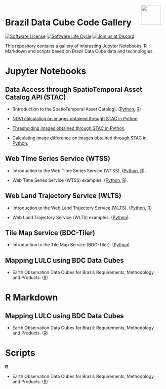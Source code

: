 <img src="./img/logo-bdc.png" align="right" width="64" />

# Brazil Data Cube Code Gallery


<!-- badges: start -->

[![Software License](https://img.shields.io/badge/license-MIT-green)](https://github.com/brazil-data-cube/code-gallery/blob/master/LICENSE)
[![Software Life Cycle](https://img.shields.io/badge/lifecycle-maturing-blue.svg)](https://www.tidyverse.org/lifecycle/#maturing)
[![Join us at Discord](https://img.shields.io/discord/689541907621085198?logo=discord&logoColor=ffffff&color=7389D8)](https://discord.com/channels/689541907621085198#)

<!-- badges: end -->

This repository contains a gallery of interesting Jupyter Notebooks, R Markdown and scripts based on Brazil Data Cube data and technologies.


# Jupyter Notebooks


## Data Access through SpatioTemporal Asset Catalog API (STAC)

- [Introduction to the SpatioTemporal Asset Catalog]. ([Python](https://github.com/brazil-data-cube/jupyter-gallery/blob/master/Python/stac/stac-introduction.ipynb), [R](https://github.com/brazil-data-cube/jupyter-gallery/blob/master/R/stac/stac-introduction.ipynb))

- [NDVI calculation on images obtained through STAC in Python](https://github.com/brazil-data-cube/jupyter-gallery/blob/master/Python/stac/stac-ndvi-calculation.ipynb).

- [Thresholding images obtained through STAC in Python](https://github.com/brazil-data-cube/jupyter-gallery/blob/master/Python/stac/stac-image-threshold.ipynb).

- [Calculating image difference on images obtained through STAC in Python](https://github.com/brazil-data-cube/jupyter-gallery/blob/master/Python/stac/stac-image-difference.ipynb).

## Web Time Series Service (WTSS)

- Introduction to the Web Time Series Service (WTSS). ([Python](https://github.com/brazil-data-cube/jupyter-gallery/blob/master/Python/wtss/wtss-introduction.ipynb), [R](https://github.com/brazil-data-cube/jupyter-gallery/blob/master/R/wtss/wtss-introduction.ipynb)).

- Web Time Series Service (WTSS) examples. ([Python](https://github.com/brazil-data-cube/jupyter-gallery/blob/master/Python/wtss/wtss-examples.ipynb), [R](https://github.com/brazil-data-cube/jupyter-gallery/blob/master/R/wtss/wtss-examples.ipynb)).

## Web Land Trajectory Service (WLTS)

- Introduction to the Web Land Trajectory Service (WLTS). ([Python](https://github.com/brazil-data-cube/jupyter-gallery/blob/master/Python/wlts/wlts-introduction.ipynb), [R](https://github.com/brazil-data-cube/jupyter-gallery/blob/master/R/wlts/wlts-introduction.ipynb))

- Web Land Trajectory Service (WLTS) examples. ([Python](https://github.com/brazil-data-cube/jupyter-gallery/blob/master/Python/wlts/wlts-examples.ipynb)).

## Tile Map Service (BDC-Tiler)

- Introduction to the Tile Map Service (BDC-Tiler). ([Python](https://github.com/brazil-data-cube/jupyter-gallery/blob/master/Python/tiler/bdc-tiler_introduction.ipynb))

## Mapping LULC using BDC Data Cubes

- Earth Observation Data Cubes for Brazil: Requirements, Methodology and Products. ([R](https://github.com/brazil-data-cube/code-gallery/tree/master/jupyter/R/bdc-article))

# R Markdown

## Mapping LULC using BDC Data Cubes

- Earth Observation Data Cubes for Brazil: Requirements, Methodology and Products. ([R](https://github.com/brazil-data-cube/code-gallery/tree/master/rmarkdown/R/bdc-article))

# Scripts

**R**

- Earth Observation Data Cubes for Brazil: Requirements, Methodology and Products. ([R](https://github.com/brazil-data-cube/code-gallery/tree/master/scripts/R/bdc-article))
